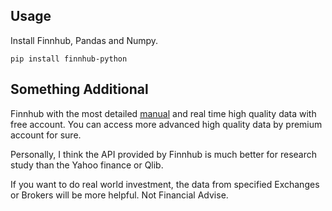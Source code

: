 ## Usage

Install Finnhub, Pandas and Numpy.

```
pip install finnhub-python
```

## Something Additional
Finnhub with the most detailed [manual](https://finnhub.io/docs/api/) and real time high quality data with free account. You can access more advanced high quality data by premium account for sure.

Personally, I think the API provided by Finnhub is much better for research study than the Yahoo finance or Qlib.

If you want to do real world investment, the data from specified Exchanges or Brokers will be more helpful.
Not Financial Advise.